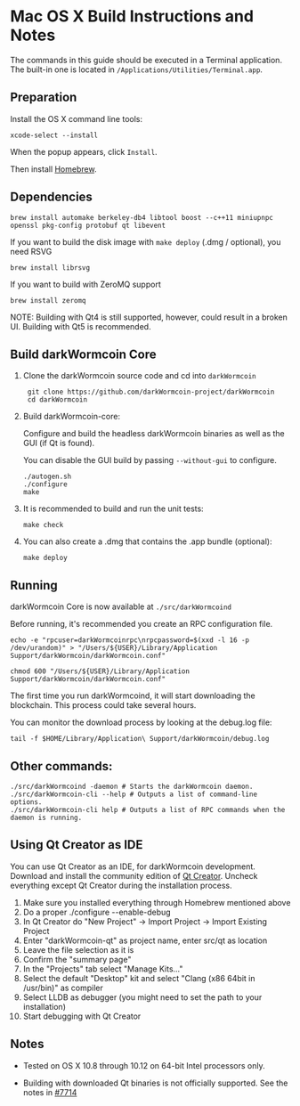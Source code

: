Mac OS X Build Instructions and Notes
====================================
The commands in this guide should be executed in a Terminal application.
The built-in one is located in `/Applications/Utilities/Terminal.app`.

Preparation
-----------
Install the OS X command line tools:

`xcode-select --install`

When the popup appears, click `Install`.

Then install [Homebrew](https://brew.sh).

Dependencies
----------------------

    brew install automake berkeley-db4 libtool boost --c++11 miniupnpc openssl pkg-config protobuf qt libevent

If you want to build the disk image with `make deploy` (.dmg / optional), you need RSVG

    brew install librsvg

If you want to build with ZeroMQ support
    
    brew install zeromq

NOTE: Building with Qt4 is still supported, however, could result in a broken UI. Building with Qt5 is recommended.

Build darkWormcoin Core
------------------------

1. Clone the darkWormcoin source code and cd into `darkWormcoin`

        git clone https://github.com/darkWormcoin-project/darkWormcoin
        cd darkWormcoin

2.  Build darkWormcoin-core:

    Configure and build the headless darkWormcoin binaries as well as the GUI (if Qt is found).

    You can disable the GUI build by passing `--without-gui` to configure.

        ./autogen.sh
        ./configure
        make

3.  It is recommended to build and run the unit tests:

        make check

4.  You can also create a .dmg that contains the .app bundle (optional):

        make deploy

Running
-------

darkWormcoin Core is now available at `./src/darkWormcoind`

Before running, it's recommended you create an RPC configuration file.

    echo -e "rpcuser=darkWormcoinrpc\nrpcpassword=$(xxd -l 16 -p /dev/urandom)" > "/Users/${USER}/Library/Application Support/darkWormcoin/darkWormcoin.conf"

    chmod 600 "/Users/${USER}/Library/Application Support/darkWormcoin/darkWormcoin.conf"

The first time you run darkWormcoind, it will start downloading the blockchain. This process could take several hours.

You can monitor the download process by looking at the debug.log file:

    tail -f $HOME/Library/Application\ Support/darkWormcoin/debug.log

Other commands:
-------

    ./src/darkWormcoind -daemon # Starts the darkWormcoin daemon.
    ./src/darkWormcoin-cli --help # Outputs a list of command-line options.
    ./src/darkWormcoin-cli help # Outputs a list of RPC commands when the daemon is running.

Using Qt Creator as IDE
------------------------
You can use Qt Creator as an IDE, for darkWormcoin development.
Download and install the community edition of [Qt Creator](https://www.qt.io/download/).
Uncheck everything except Qt Creator during the installation process.

1. Make sure you installed everything through Homebrew mentioned above
2. Do a proper ./configure --enable-debug
3. In Qt Creator do "New Project" -> Import Project -> Import Existing Project
4. Enter "darkWormcoin-qt" as project name, enter src/qt as location
5. Leave the file selection as it is
6. Confirm the "summary page"
7. In the "Projects" tab select "Manage Kits..."
8. Select the default "Desktop" kit and select "Clang (x86 64bit in /usr/bin)" as compiler
9. Select LLDB as debugger (you might need to set the path to your installation)
10. Start debugging with Qt Creator

Notes
-----

* Tested on OS X 10.8 through 10.12 on 64-bit Intel processors only.

* Building with downloaded Qt binaries is not officially supported. See the notes in [#7714](https://github.com/bitcoin/bitcoin/issues/7714)
